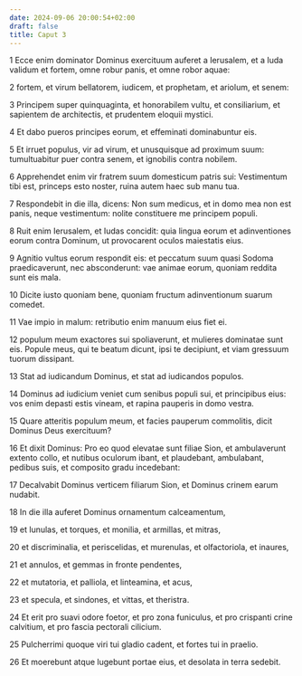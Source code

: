 ```yaml
---
date: 2024-09-06 20:00:54+02:00
draft: false
title: Caput 3
---
```





1 Ecce enim dominator Dominus exercituum auferet a Ierusalem, et a Iuda validum et fortem, omne robur panis, et omne robor aquae:

2 fortem, et virum bellatorem, iudicem, et prophetam, et ariolum, et senem:

3 Principem super quinquaginta, et honorabilem vultu, et consiliarium, et sapientem de architectis, et prudentem eloquii mystici.

4 Et dabo pueros principes eorum, et effeminati dominabuntur eis.

5 Et irruet populus, vir ad virum, et unusquisque ad proximum suum: tumultuabitur puer contra senem, et ignobilis contra nobilem.

6 Apprehendet enim vir fratrem suum domesticum patris sui: Vestimentum tibi est, princeps esto noster, ruina autem haec sub manu tua.

7 Respondebit in die illa, dicens: Non sum medicus, et in domo mea non est panis, neque vestimentum: nolite constituere me principem populi.

8 Ruit enim Ierusalem, et Iudas concidit: quia lingua eorum et adinventiones eorum contra Dominum, ut provocarent oculos maiestatis eius.

9 Agnitio vultus eorum respondit eis: et peccatum suum quasi Sodoma praedicaverunt, nec absconderunt: vae animae eorum, quoniam reddita sunt eis mala.

10 Dicite iusto quoniam bene, quoniam fructum adinventionum suarum comedet.

11 Vae impio in malum: retributio enim manuum eius fiet ei.

12 populum meum exactores sui spoliaverunt, et mulieres dominatae sunt eis. Popule meus, qui te beatum dicunt, ipsi te decipiunt, et viam gressuum tuorum dissipant.

13 Stat ad iudicandum Dominus, et stat ad iudicandos populos.

14 Dominus ad iudicium veniet cum senibus populi sui, et principibus eius: vos enim depasti estis vineam, et rapina pauperis in domo vestra.

15 Quare atteritis populum meum, et facies pauperum commolitis, dicit Dominus Deus exercituum?

16 Et dixit Dominus: Pro eo quod elevatae sunt filiae Sion, et ambulaverunt extento collo, et nutibus oculorum ibant, et plaudebant, ambulabant, pedibus suis, et composito gradu incedebant:

17 Decalvabit Dominus verticem filiarum Sion, et Dominus crinem earum nudabit.

18 In die illa auferet Dominus ornamentum calceamentum,

19 et lunulas, et torques, et monilia, et armillas, et mitras,

20 et discriminalia, et periscelidas, et murenulas, et olfactoriola, et inaures,

21 et annulos, et gemmas in fronte pendentes,

22 et mutatoria, et palliola, et linteamina, et acus,

23 et specula, et sindones, et vittas, et theristra.

24 Et erit pro suavi odore foetor, et pro zona funiculus, et pro crispanti crine calvitium, et pro fascia pectorali cilicium.

25 Pulcherrimi quoque viri tui gladio cadent, et fortes tui in praelio.

26 Et moerebunt atque lugebunt portae eius, et desolata in terra sedebit.

